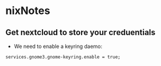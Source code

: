 # nixNotes

## Get nextcloud to store your creduentials
- We need to enable a keyring daemo:

`services.gnome3.gnome-keyring.enable = true;`
